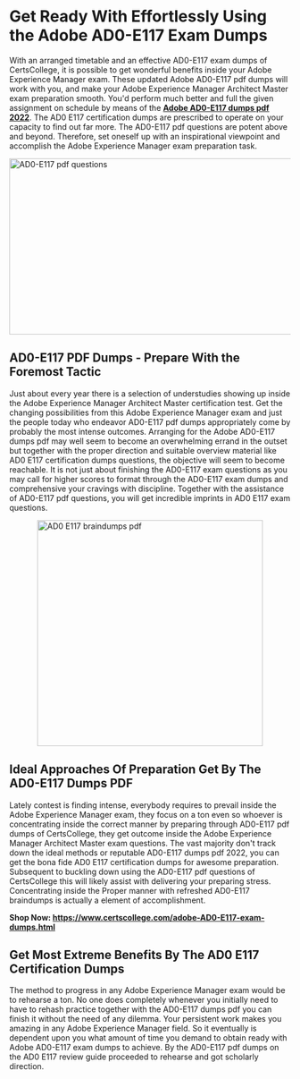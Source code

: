 <h1><strong>Get Ready With Effortlessly Using the Adobe AD0-E117 Exam Dumps&nbsp;</strong></h1>
<p><span style="font-weight: 400;">With an arranged timetable and an effective  AD0-E117 exam dumps of CertsCollege, it is possible to get wonderful benefits inside your Adobe Experience Manager exam. These updated Adobe AD0-E117 pdf dumps will work with you, and make your Adobe Experience Manager Architect Master exam preparation smooth. You'd perform much better and full the given assignment on schedule by means of the <strong><a href="https://www.certscollege.com/adobe-AD0-E117-exam-dumps.html">Adobe AD0-E117 dumps pdf 2022</a></strong>. The AD0 E117 certification dumps are prescribed to operate on your capacity to find out far more. The  AD0-E117 pdf questions are potent above and beyond. Therefore, set oneself up with an inspirational viewpoint and accomplish the Adobe Experience Manager exam preparation task.&nbsp;</span></p>
<p><span style="font-weight: 400;"><img style="display: block; margin-left: auto; margin-right: auto;" src="https://i.ibb.co/CPDK3ps/Yellow-and-Blue-Initiative-Blog-Banner.png" alt="AD0-E117 pdf questions" width="559" height="315" /></span></p>
<h2><strong>AD0-E117 PDF Dumps - Prepare With the Foremost Tactic</strong></h2>
<p><span style="font-weight: 400;">Just about every year there is a selection of understudies showing up inside the Adobe Experience Manager Architect Master certification test. Get the changing possibilities from this Adobe Experience Manager exam and just the people today who endeavor AD0-E117 pdf dumps appropriately come by probably the most intense outcomes. Arranging for the Adobe AD0-E117 dumps pdf may well seem to become an overwhelming errand in the outset but together with the proper direction and suitable overview material like AD0 E117 certification dumps questions, the objective will seem to become reachable. It is not just about finishing the AD0-E117 exam questions as you may call for higher scores to format through the AD0-E117 exam dumps and comprehensive your cravings with discipline. Together with the assistance of AD0-E117 pdf questions, you will get incredible imprints in AD0 E117 exam questions.</span></p>
<p><span style="font-weight: 400;"><a href="https://bit.ly/3i3VQpV"><img style="display: block; margin-left: auto; margin-right: auto;" src="https://i.ibb.co/9tMrhdY/Teacher-Appreciation-Invitation.png" alt="AD0 E117 braindumps pdf " width="404" height="404" /></a></span></p>
<h2><strong>Ideal Approaches Of Preparation Get By The AD0-E117 Dumps PDF</strong></h2>
<p><span style="font-weight: 400;">Lately contest is finding intense, everybody requires to prevail inside the Adobe Experience Manager exam, they focus on a ton even so whoever is concentrating inside the correct manner by preparing through AD0-E117 pdf dumps of CertsCollege, they get outcome inside the Adobe Experience Manager Architect Master exam questions. The vast majority don't track down the ideal methods or reputable AD0-E117 dumps pdf 2022, you can get the bona fide AD0 E117 certification dumps for awesome preparation. Subsequent to buckling down using the  AD0-E117 pdf questions of CertsCollege this will likely assist with delivering your preparing stress. Concentrating inside the Proper manner with refreshed AD0-E117 braindumps is actually a element of accomplishment.</span></p>
<p><span style="font-weight: 400;"><strong>Shop Now: <a href="https://www.certscollege.com/adobe-AD0-E117-exam-dumps.html">https://www.certscollege.com/adobe-AD0-E117-exam-dumps.html</a></strong></span></p>
<h2><strong>Get Most Extreme Benefits By The AD0 E117 Certification Dumps</strong></h2>
<p><span style="font-weight: 400;">The method to progress in any Adobe Experience Manager exam would be to rehearse a ton. No one does completely whenever you initially need to have to rehash practice together with the AD0-E117 dumps pdf you can finish it without the need of any dilemma. Your persistent work makes you amazing in any Adobe Experience Manager field. So it eventually is dependent upon you what amount of time you demand to obtain ready with Adobe AD0-E117 exam dumps to achieve. By the AD0-E117 pdf dumps on the AD0 E117 review guide proceeded to rehearse and got scholarly direction.</span></p>
